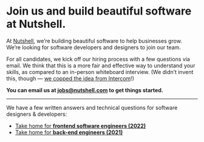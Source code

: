 # Join us and build beautiful software at Nutshell.

At [Nutshell](https://www.nutshell.com/), we’re building beautiful software to help businesses grow. We’re looking for software developers and designers to join our team.

For all candidates, we kick off our hiring process with a few questions via email. We think that this is a more fair and effective way to understand your skills, as compared to an in-person whiteboard interview. (We didn’t invent this, though — [we copped the idea from Intercom](https://blog.intercom.com/how-we-hire-engineers-part-1/)!)

**You can email us at [jobs@nutshell.com](mailto:jobs@nutshell.com) to get things started.**

---

We have a few written answers and technical questions for software designers & developers:

- [Take home for **frontend software engineers (2022)**](frontend-engineer-questions.md)
- [Take home for **back-end engineers (2021)**](backend-questions-2021.md)

